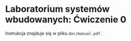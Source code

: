 # Laboratorium systemów wbudowanych: Ćwiczenie 0

Instrukcja znajduje się w pliku `doc/manual.pdf`.
